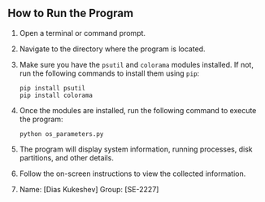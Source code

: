 ## How to Run the Program

1. Open a terminal or command prompt.
2. Navigate to the directory where the program is located.
3. Make sure you have the `psutil` and `colorama` modules installed. If not, run the following commands to install them using `pip`:

    ```shell
    pip install psutil
    pip install colorama
    ```

4. Once the modules are installed, run the following command to execute the program:

    ```shell
    python os_parameters.py
    ```

5. The program will display system information, running processes, disk partitions, and other details.
6. Follow the on-screen instructions to view the collected information.
7. Name: [Dias Kukeshev]
   Group: [SE-2227]
